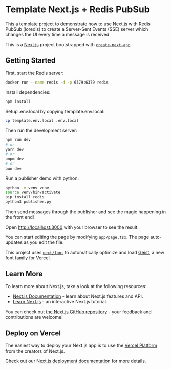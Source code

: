 # Template Next.js + Redis PubSub
This a template project to demonstrate how to use Next.js with Redis PubSub (ioredis) to create a Server-Sent Events (SSE) server which changes the UI every time a message is received.

This is a [Next.js](https://nextjs.org) project bootstrapped with [`create-next-app`](https://nextjs.org/docs/app/api-reference/cli/create-next-app).

## Getting Started

First, start the Redis server:

```bash
docker run --name redis -d -p 6379:6379 redis
```

Install dependencies:

```bash
npm install
```

Setup .env.local by copying template.env.local:
```bash
cp template.env.local .env.local
```

Then run the development server:

```bash
npm run dev
# or
yarn dev
# or
pnpm dev
# or
bun dev
```

Run a publisher demo with python:

```bash
python -m venv venv
source venv/bin/activate
pip install redis
python3 publisher.py
```

Then send messages through the publisher and see the magic happening in the front end!


Open [http://localhost:3000](http://localhost:3000) with your browser to see the result.

You can start editing the page by modifying `app/page.tsx`. The page auto-updates as you edit the file.

This project uses [`next/font`](https://nextjs.org/docs/app/building-your-application/optimizing/fonts) to automatically optimize and load [Geist](https://vercel.com/font), a new font family for Vercel.

## Learn More

To learn more about Next.js, take a look at the following resources:

- [Next.js Documentation](https://nextjs.org/docs) - learn about Next.js features and API.
- [Learn Next.js](https://nextjs.org/learn) - an interactive Next.js tutorial.

You can check out [the Next.js GitHub repository](https://github.com/vercel/next.js) - your feedback and contributions are welcome!

## Deploy on Vercel

The easiest way to deploy your Next.js app is to use the [Vercel Platform](https://vercel.com/new?utm_medium=default-template&filter=next.js&utm_source=create-next-app&utm_campaign=create-next-app-readme) from the creators of Next.js.

Check out our [Next.js deployment documentation](https://nextjs.org/docs/app/building-your-application/deploying) for more details.
